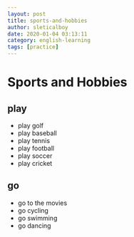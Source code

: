 ```yaml
---
layout: post
title: sports-and-hobbies
author: sleticalboy
date: 2020-01-04 03:13:11
category: english-learning
tags: [practice]
---
```


# Sports and Hobbies

## play
- play golf
- play baseball
- play tennis
- play football
- play soccer
- play cricket

## go
- go to the movies
- go cycling
- go swimming
- go dancing
